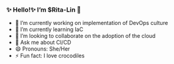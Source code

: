 ### ✨ Hello!✨ I’m $Rita-Lin 👋

- 🔭 I’m currently working on implementation of DevOps culture
- 🌱 I’m currently learning IaC
- 👯 I’m looking to collaborate on the adoption of the cloud
- 💬 Ask me about CI/CD
- 😄 Pronouns: She/Her
- ⚡ Fun fact: I love crocodiles
